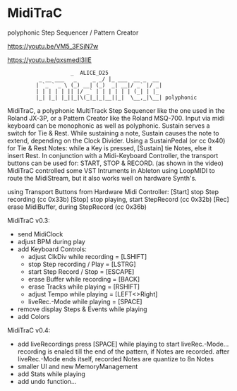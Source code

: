 # MidiTraC
polyphonic Step Sequencer / Pattern Creator

https://youtu.be/VM5_3FSjN7w

https://youtu.be/qxsmedl3lIE

						_  ALICE_D25
			  _ __ ___   _     _ _/ |_ ___  __ _  __
			 | `_ ` _ \ (_) __| (_)  _| __|/ _` |/ _|
			 | | | | | || |/ _` | | | | | | (_| | |_ 
			 |_| |_| |_||_|\(_|_|_|__||_|  \__,_|\__| polyphonic

MidiTraC, a polyphonic MultiTrack Step Sequencer like the one used in the Roland JX-3P,
or a Pattern Creator like the Roland MSQ-700. Input via midi keyboard can be monophonic
as well as polyphonic. Sustain serves a switch for Tie & Rest. While sustaining a note,
Sustain causes the note to extend, depending on the Clock Divider. Using a SustainPedal
(or cc 0x40) for Tie & Rest Notes: while a Key is pressed, [Sustain] tie Notes, else it
insert Rest. In conjunction with  a Midi-Keyboard Controller, the transport buttons can
be used for: START, STOP & RECORD. (as shown in the video) MidiTraC controlled some VST
Intruments in Ableton using LoopMIDI to route the MidiStream, but it also works well on
hardware Synth's.

using Transport Buttons from Hardware Midi Controller:
[Start] stop Step recording (cc 0x33b)
[Stop] stop playing, start StepRecord (cc 0x32b)
[Rec] erase MidiBuffer, during StepRecord (cc 0x36b)



MidiTraC v0.3:
+ send MidiClock
+ adjust BPM during play
+ add Keyboard Controls:
	+ adjust ClkDiv while recording = [LSHIFT]
	+ stop Step recording / Play    = [LSTRG]
	+ start Step Record / Stop      = [ESCAPE]
	+ erase Buffer while recording  = [BACK]
	+ erase Tracks while playing    = [RSHIFT]
	+ adjust Tempo while playing    = [LEFT<>Right]
	+ liveRec.-Mode while playing	= [SPACE]
+ remove display Steps & Events while playing
+ add Colors

MidiTraC v0.4:
+ add liveRecordings
	press [SPACE] while playing to start liveRec.-Mode...
	recording is enaled till the end of the pattern, if Notes are recorded.
	after liveRec.-Mode ends itself, recorded Notes are quantize to 8n Notes
+ smaller UI and new MemoryManagement
+ add Stats while playing
+ add undo function...
